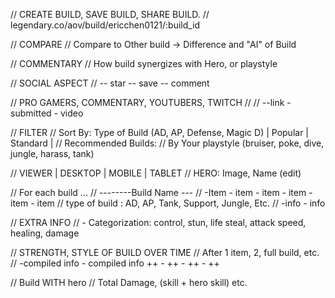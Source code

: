 // CREATE BUILD, SAVE BUILD, SHARE BUILD.
// legendary.co/aov/build/ericchen0121/:build_id

// COMPARE
// Compare to Other build -> Difference and "AI" of Build

// COMMENTARY
// How build synergizes with Hero, or playstyle

// SOCIAL ASPECT
// -- star -- save -- comment

// PRO GAMERS, COMMENTARY, YOUTUBERS, TWITCH
// // --link - submitted - video

// FILTER
// Sort By: Type of Build (AD, AP, Defense, Magic D) | Popular | Standard |
// Recommended Builds:
// By Your playstyle (bruiser, poke, dive, jungle, harass, tank)

// VIEWER | DESKTOP | MOBILE | TABLET
// HERO: Image, Name (edit)

// For each build ...
// --------Build Name ---
// -Item - item - item - item - item - item
// type of build : AD, AP, Tank, Support, Jungle, Etc.
// -info - info

// EXTRA INFO
// - Categorization: control, stun, life steal, attack speed, healing, damage

// STRENGTH, STYLE OF BUILD OVER TIME
// After 1 item, 2, full build, etc.
// -compiled info - compiled info ++ - ++ - ++ - ++

// Build WITH hero
// Total Damage, (skill + hero skill) etc.
